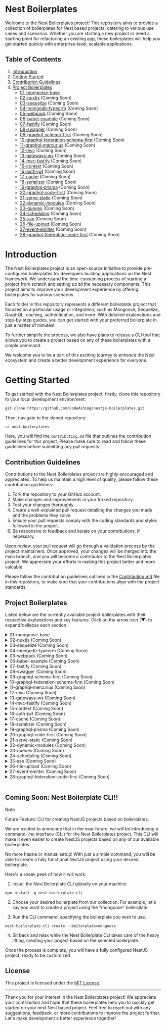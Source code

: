 # Nest Boilerplates

Welcome to the Nest Boilerplates project! This repository aims to provide a collection of boilerplates for Nest based projects, catering to various use cases and scenarios. Whether you are starting a new project or need a starting point for refactoring an existing app, these boilerplates will help you get started quickly with enterprise-level, scalable applications.

## Table of Contents
1. [Introduction](#introduction)
2. [Getting Started](#getting-started)
3. [Contribution Guidelines](#contribution-guidelines)
4. [Project Boilerplates](#project-boilerplates)
    - [01-mongoose-base](#01-mongoose-base)
    - [02-nuxtjs](#02-nuxtjs) (Coming Soon)
    - [03-sequelize](#03-sequelize) (Coming Soon)
    - [04-mongodb-typeorm](#04-mongodb-typeorm) (Coming Soon)
    - [05-webpack](#05-webpack) (Coming Soon)
    - [06-babel-example](#06-babel-example) (Coming Soon)
    - [07-fastify](#07-fastify) (Coming Soon)
    - [08-swagger](#08-swagger) (Coming Soon)
    - [09-graphql-schema-first](#09-graphql-schema-first) (Coming Soon)
    - [10-graphql-federation-schema-first](#10-graphql-federation-schema-first) (Coming Soon)
    - [11-graphql-mercurius](#11-graphql-mercurius) (Coming Soon)
    - [12-mvc](#12-mvc) (Coming Soon)
    - [13-gateways-ws](#13-gateways-ws) (Coming Soon)
    - [14-mvc-fastify](#14-mvc-fastify) (Coming Soon)
    - [15-context](#15-context) (Coming Soon)
    - [16-auth-jwt](#16-auth-jwt) (Coming Soon)
    - [17-cache](#17-cache) (Coming Soon)
    - [18-serializer](#18-serializer) (Coming Soon)
    - [19-graphql-prisma](#19-graphql-prisma) (Coming Soon)
    - [20-graphql-code-first](#20-graphql-code-first) (Coming Soon)
    - [21-serve-static](#21-serve-static) (Coming Soon)
    - [22-dynamic-modules](#22-dynamic-modules) (Coming Soon)
    - [23-queues](#23-queues) (Coming Soon)
    - [24-scheduling](#24-scheduling) (Coming Soon)
    - [25-sse](#25-sse) (Coming Soon)
    - [26-file-upload](#26-file-upload) (Coming Soon)
    - [27-event-emitter](#27-event-emitter) (Coming Soon)
    - [28-graphql-federation-code-first](#28-graphql-federation-code-first) (Coming Soon)



# Introduction

The Nest Boilerplates project is an open-source initiative to provide pre-configured boilerplates for developers building applications on the Nest framework. We understand the time-consuming process of starting a project from scratch and setting up all the necessary components. This project aims to improve your development experience by offering boilerplates for various scenarios. 

Each folder in this repository represents a different boilerplate project that focuses on a particular usage or integration, such as Mongoose, Sequelize, GraphQL, caching, authentication, and more. With detailed explanations and step-by-step guides, you can get started with your preferred boilerplate in just a matter of minutes!

To further simplify the process, we also have plans to release a CLI tool that allows you to create a project based on any of these boilerplates with a simple command.
 
We welcome you to be a part of this exciting journey to enhance the Nest ecosystem and create a better development experience for everyone. 

# Getting Started

To get started with the Nest Boilerplates project, firstly, clone this repository to your local development environment:

```bash
git clone https://github.com/CodeAshing/nestjs-boilerplates.git
```

Then, navigate to the cloned repository:

```bash
cd nest-boilerplates
```

Here, you will find the `contributing.md` file that outlines the contribution guidelines for this project. Please make sure to read and follow these guidelines before submitting any pull requests.

## Contribution Guidelines

Contributions to the Nest Boilerplates project are highly encouraged and appreciated. To help us maintain a high level of quality, please follow these contribution guidelines:

1. Fork the repository to your GitHub account.
2. Make changes and improvements in your forked repository.
3. Test your changes thoroughly.
4. Create a well-explained pull request detailing the changes you made and the problems they solve.
5. Ensure your pull requests comply with the coding standards and styles followed in the project.
6. Be responsive to feedback and iterate on your contributions, if necessary.

Upon review, your pull request will go through a validation process by the project maintainers. Once approved, your changes will be merged into the main branch, and you will become a contributor to the Nest Boilerplates project. We appreciate your efforts in making this project better and more valuable.

Please follow the contribution guidelines outlined in the [Contributing.md](contributing.md) file in this repository, to make sure that your contributions align with the project standards.

## Project Boilerplates

Listed below are the currently available project boilerplates with their respective explanations and key features. Click on the arrow icon (▼) to expand/collapse each section.

<details>
<summary>01-mongoose-base</summary>

- **Description**: Base setup for a Nest application using Mongoose as the ORM and MongoDB as the database.
- **Features**: Project structure, basic MongoDB and Mongoose configurations.
</details>

<details>
<summary>02-nuxtjs (Coming Soon)</summary>
- **Description**: An example boilerplate for integrating Nuxt.js into a Nest application (Coming Soon).
- **Features**: Nuxt.js integration and relevant code examples (Coming Soon).
</details>

<details>
<summary>03-sequelize (Coming Soon)</summary>
- **Description**: Provides a boilerplate for Nest projects using Sequelize, an ORM (Object-Relational Mapping) library for SQL-based databases (Coming Soon).
- **Features**: Includes SequelizeModule and relevant code for common database operations (Coming Soon).
</details>

<details>
<summary>04-mongodb-typeorm (Coming Soon)</summary>
- **Description**: A boilerplate with Nest and MongoDB integration using TypeORM, an ORM with TypeScript support (Coming Soon).
- **Features**: TypeORM entities, migrations, repositories, and integration testing setup (Coming Soon).
</details>

<details>
<summary>05-webpack (Coming Soon)</summary>
- **Description**: Boilerplate showcasing the integration of Nest with Webpack, a popular bundling tool (Coming Soon).
- **Features**: Webpack setup and configuration for building frontend assets (Coming Soon).
</details>

<details>
<summary>06-babel-example (Coming Soon)</summary>
- **Description**: An example boilerplate to demonstrate Nest application setup using Babel, a JavaScript compiler (Coming Soon).
- **Features**: Babel configuration, decorators usage, and Transpile-Time Metadata support (Coming Soon).
</details>

<details>
<summary>07-fastify (Coming Soon)</summary>
- **Description**: A Nest boilerplate with Fastify HTTP server (Coming Soon).
- **Features**: Fastify integration with Nest and relevant code examples (Coming Soon).
</details>

<details>
<summary>08-swagger (Coming Soon)</summary>
- **Description**: Provides a boilerplate with Swagger OpenAPI documentation for your Nest application (Coming Soon).
- **Features**: Integration with Swagger, automated API documentation for easy development and testing (Coming Soon).
</details>

<details>
<summary>09-graphql-schema-first (Coming Soon)</summary>
- **Description**: A Nest boilerplate showcasing how to use GraphQL schema-first approach (Coming Soon).
- **Features**: Integration of GraphQL using the Schema-First approach and relevant code generation (Coming Soon).
</details>

<details>
<summary>10-graphql-federation-schema-first (Coming Soon)</summary>
- **Description**: Demonstration of GraphQL schema-first approach for implementing the GraphQL Federation protocol in Nest (Coming Soon).
- **Features**: Federated GraphQL setup and relevant code (Coming Soon).
</details>

<details>
<summary>11-graphql-mercurius (Coming Soon)</summary>
- **Description**: Project template illustrating how to integrate the Mercurius GraphQL framework into your Nest application (Coming Soon).
- **Features**: Mercurius integration, queries, mutations, subscriptions, and examples showcasing similar functionality as the Apollo Server integration (Coming Soon).
</details>

<details>
<summary>12-mvc (Coming Soon)</summary>
- **Description**: An MVC (Model-View-Controller) structured Nest boilerplate (Coming Soon).
- **Features**: Fit with a project structure reflecting an MVC pattern (Coming Soon).
</details>

<details>
<summary>13-gateways-ws (Coming Soon)</summary>
- **Description**: Boilerplate with WebSocket Gateway implementation using Nest (Coming Soon).
- **Features**: WebSocket Gateway, bidirectional communication, and relevant code (Coming Soon).
</details>

<details>
<summary>14-mvc-fastify (Coming Soon)</summary>
- **Description**: Another MVC-based Nest boilerplate that incorporates Fastify for handling HTTP requests (Coming Soon).
- **Features**: Project structure, controller, service, and module implementation, routing example, Fastify integration example (Coming Soon).
</details>

<details>
<summary>15-context (Coming Soon)</summary>
- **Description**: A Nest boilerplate demonstrating the use cases of custom request context creation (Coming Soon).
- **Features**: Custom request scope, injector chaining, and async context usage examples (Coming Soon).
</details>

<details>
<summary>16-auth-jwt (Coming Soon)</summary>
- **Description**: A boilerplate showcasing JWT (JSON Web Token) authentication implementation in a Nest application (Coming Soon).
- **Features**: User registration, token generation, authentication middleware setup, and example usage (Coming Soon).
</details>

<details>
<summary>17-cache (Coming Soon)</summary>
- **Description**: Provides a boilerplate showcasing how to integrate and use cache mechanisms in Nest projects (Coming Soon).
- **Features**: Memory-based caching example using the CacheManager package and built-in decorators (Coming Soon).
</details>

<details>
<summary>18-serializer (Coming Soon)</summary>
- **Description**: Nest project template demonstrating serialization and serialization tuning techniques (Coming Soon).
- **Features**: Serialize entity relationships, transform responses, apply groups for data transformation, including customized JSON output examples (Coming Soon).
</details>

<details>
<summary>19-graphql-prisma (Coming Soon)</summary>
- **Description**: Boilerplate project demonstrating how to integrate Prisma2 with Nest applications for advanced data manipulation using GraphQL (Coming Soon).
- **Features**: Prisma2 setup, GraphQL queries, migrations, batching, nested writes, and more (Coming Soon).
</details>

<details>
<summary>20-graphql-code-first (Coming Soon)</summary>
- **Description**: An example boilerplate for building Nest applications using a Code-First approach with GraphQL (Coming Soon).
- **Features**: TypeGraphQL integration, schema-first resolvers, example queries and mutations, authentication middleware (Coming Soon).
</details>

<details>
<summary>21-serve-static (Coming Soon)</summary>
- **Description**: Nest boilerplate to serve static HTML files using built-in Express module (Coming Soon).
- **Features**: Serve static files configuration, example implementation (Coming Soon).
</details>

<details>
<summary>22-dynamic-modules (Coming Soon)</summary>
- **Description**: Boilerplate showcasing how to dynamically load modules in Nest applications (Coming Soon).
- **Features**: Dynamic module usage example, on-demand module registration, configuration (Coming Soon).
</details>

<details>
<summary>23-queues (Coming Soon)</summary>
- **Description**: Nest boilerplate with an example of using queues (Redis, Bull, Nest) for processing data asynchronously (Coming Soon).
- **Features**: Queue module and worker setup (Coming Soon).
</details>

<details>
<summary>24-scheduling (Coming Soon)</summary>
- **Description**: Provides a boilerplate for scheduling periodic tasks in a Nest application (Coming Soon).
- **Features**: Setup and configuration of scheduled tasks using Nest scheduler (Coming Soon).
</details>

<details>
<summary>25-sse (Coming Soon)</summary>
- **Description**: Boilerplate providing an example of using Server-Sent Events (SSE) in a Nest application (Coming Soon).
- **Features**: SSE gateway implementation, sending real-time events to the client (Coming Soon).
</details>

<details>
<summary>26-file-upload (Coming Soon)</summary>
- **Description**: A Nest boilerplate showcasing file upload implementation and management using Multer middleware (Coming Soon).
- **Features**: File upload and management, example code (Coming Soon).
</details>

<details>
<summary>27-event-emitter (Coming Soon)</summary>
- **Description**: Provides an event emitter API example within a Nest application (Coming Soon).
- **Features**: Broadcasting events using EventGateway (RabbitMQ, Websockets), and relevant code (Coming Soon).
</details>

<details>
<summary>28-graphql-federation-code-first (Coming Soon)</summary>
- **Description**: Boilerplate demonstrating how to implement a Code-First approach with cases using the GraphQL Federation protocol (Coming Soon).
- **Features**: Federated schema composition, example queries and mutations (Coming Soon).
</details>


<br/>

## Coming Soon: Nest Boilerplate CLI!!

> [!NOTE]
> Future Feature: CLI for creating NestJS projects based on boilerplates.

We are excited to announce that in the near future, we will be introducing a command-line interface (CLI) for the Nest Boilerplates project. This CLI will make it even easier to create NestJS projects based on any of our available boilerplates.

No more hassle or manual setup! With just a simple command, you will be able to create a fully functional NestJS project using your desired boilerplate.

Here's a sneak peek of how it will work:

1. Install the Nest Boilerplate CLI globally on your machine.

```
npm install -g nest-boilerplate-cli
```

2. Choose your desired boilerplate from our collection. For example, let's say you want to create a project using the "mongoose" boilerplate.

3. Run the CLI command, specifying the boilerplate you wish to use.

```
nest-boilerplate-cli create --boilerplate=mongoose
```

4. Sit back and relax while the Nest Boilerplate CLI takes care of the heavy lifting, creating your project based on the selected boilerplate.

Once the process is complete, you will have a fully configured NestJS project, ready to be customized

## License
This project is licensed under the [MIT License](LICENSE).

---

Thank you for your interest in the Nest Boilerplates project! We appreciate your contribution and hope that these boilerplates help you to quickly get started on your next Nest based project. Feel free to reach out with any suggestions, feedback, or more contributions to improve the project further. Let's make development a better experience together!